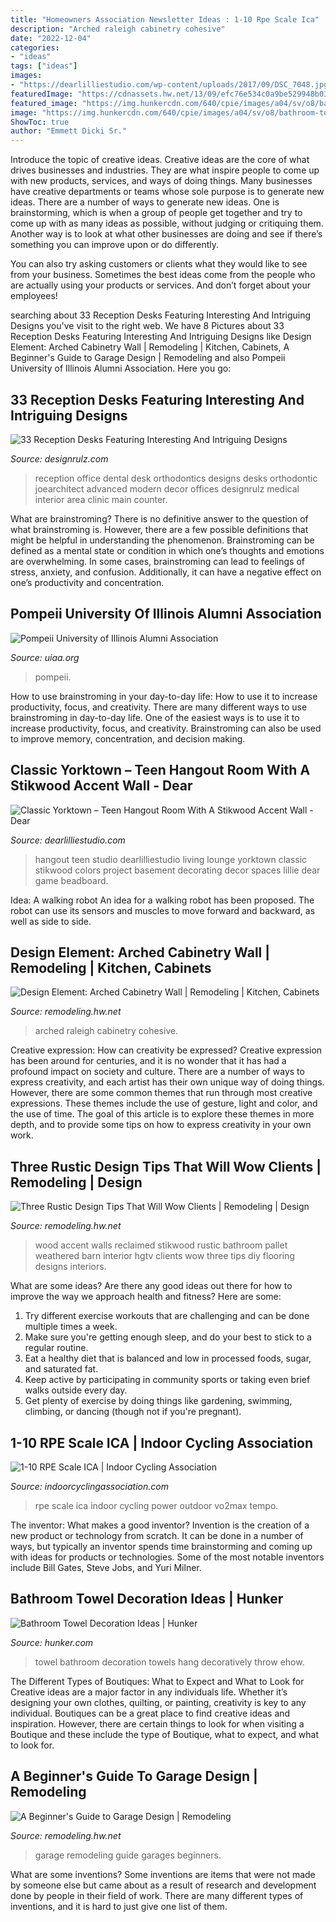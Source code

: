 ```yaml
---
title: "Homeowners Association Newsletter Ideas : 1-10 Rpe Scale Ica"
description: "Arched raleigh cabinetry cohesive"
date: "2022-12-04"
categories:
- "ideas"
tags: ["ideas"]
images:
- "https://dearlilliestudio.com/wp-content/uploads/2017/09/DSC_7048.jpg"
featuredImage: "https://cdnassets.hw.net/13/09/efc76e534c0a9be529948b03f9b0/1-garages-020.jpg"
featured_image: "https://img.hunkercdn.com/640/cpie/images/a04/sv/o8/bathroom-towel-decoration-ideas-800x800.jpg"
image: "https://img.hunkercdn.com/640/cpie/images/a04/sv/o8/bathroom-towel-decoration-ideas-800x800.jpg"
ShowToc: true
author: "Emmett Dicki Sr."
---
```



Introduce the topic of creative ideas.
Creative ideas are the core of what drives businesses and industries. They are what inspire people to come up with new products, services, and ways of doing things. Many businesses have creative departments or teams whose sole purpose is to generate new ideas.
There are a number of ways to generate new ideas. One is brainstorming, which is when a group of people get together and try to come up with as many ideas as possible, without judging or critiquing them. Another way is to look at what other businesses are doing and see if there’s something you can improve upon or do differently.

You can also try asking customers or clients what they would like to see from your business. Sometimes the best ideas come from the people who are actually using your products or services. And don’t forget about your employees!

	

		
searching about 33 Reception Desks Featuring Interesting And Intriguing Designs you've visit to the right web. We have 8 Pictures about 33 Reception Desks Featuring Interesting And Intriguing Designs like Design Element: Arched Cabinetry Wall | Remodeling | Kitchen, Cabinets, A Beginner&#039;s Guide to Garage Design | Remodeling and also Pompeii University of Illinois Alumni Association. Here you go:
		
    
## 33 Reception Desks Featuring Interesting And Intriguing Designs

<img loading=lazy src="http://cdn.designrulz.com/wp-content/uploads/2015/09/reception-desk-designrulz-22.jpg" onerror="this.onerror=null;this.src='https://tse4.mm.bing.net/th?id=OIP.IfNcQJSu7Ehazn0CzSobEQHaEe&amp;pid=15.1';" alt="33 Reception Desks Featuring Interesting And Intriguing Designs">

_Source: designrulz.com_

>reception office dental desk orthodontics designs desks orthodontic joearchitect advanced modern decor offices designrulz medical interior area clinic main counter. 

	

What are brainstroming?
There is no definitive answer to the question of what brainstroming is. However, there are a few possible definitions that might be helpful in understanding the phenomenon. Brainstroming can be defined as a mental state or condition in which one’s thoughts and emotions are overwhelming. In some cases, brainstroming can lead to feelings of stress, anxiety, and confusion. Additionally, it can have a negative effect on one’s productivity and concentration.

    
## Pompeii University Of Illinois Alumni Association

<img loading=lazy src="https://uiaa.org/wp-content/uploads/2016/08/Pompeii.jpg" onerror="this.onerror=null;this.src='https://tse3.mm.bing.net/th?id=OIP.N8lBNSRhWQhbxF2R3VMZlgHaEK&amp;pid=15.1';" alt="Pompeii University of Illinois Alumni Association">

_Source: uiaa.org_

>pompeii. 

	

How to use brainstroming in your day-to-day life: How to use it to increase productivity, focus, and creativity.
There are many different ways to use brainstroming in day-to-day life. One of the easiest ways is to use it to increase productivity, focus, and creativity. Brainstroming can also be used to improve memory, concentration, and decision making.

    
## Classic Yorktown – Teen Hangout Room With A Stikwood Accent Wall - Dear

<img loading=lazy src="https://dearlilliestudio.com/wp-content/uploads/2017/09/DSC_7048.jpg" onerror="this.onerror=null;this.src='https://tse1.mm.bing.net/th?id=OIP.ZFVsNYLtfQVQS6cAOF9lmwHaFD&amp;pid=15.1';" alt="Classic Yorktown – Teen Hangout Room With A Stikwood Accent Wall - Dear">

_Source: dearlilliestudio.com_

>hangout teen studio dearlilliestudio living lounge yorktown classic stikwood colors project basement decorating decor spaces lillie dear game beadboard. 

	

Idea: A walking robot
An idea for a walking robot has been proposed. The robot can use its sensors and muscles to move forward and backward, as well as side to side.

    
## Design Element: Arched Cabinetry Wall | Remodeling | Kitchen, Cabinets

<img loading=lazy src="https://cdnassets.hw.net/52/44/0bf2d32d46caa833fbaecc824ce1/tmp8e4-2etmp-tcm17-303060.jpg" onerror="this.onerror=null;this.src='https://tse4.mm.bing.net/th?id=OIP.cTgttFhaybQKsJ9f_qUsoQHaF7&amp;pid=15.1';" alt="Design Element: Arched Cabinetry Wall | Remodeling | Kitchen, Cabinets">

_Source: remodeling.hw.net_

>arched raleigh cabinetry cohesive. 

	

Creative expression: How can creativity be expressed?
Creative expression has been around for centuries, and it is no wonder that it has had a profound impact on society and culture. There are a number of ways to express creativity, and each artist has their own unique way of doing things. However, there are some common themes that run through most creative expressions. These themes include the use of gesture, light and color, and the use of time. The goal of this article is to explore these themes in more depth, and to provide some tips on how to express creativity in your own work.

    
## Three Rustic Design Tips That Will Wow Clients | Remodeling | Design

<img loading=lazy src="https://cdnassets.hw.net/54/01/d664d47442fd82db97bf2b86d3f1/stikwood-rww-bellainteriors2.jpg" onerror="this.onerror=null;this.src='https://tse4.mm.bing.net/th?id=OIP.9Qu4INJf_YlptJwy8XmuoQHaLG&amp;pid=15.1';" alt="Three Rustic Design Tips That Will Wow Clients | Remodeling | Design">

_Source: remodeling.hw.net_

>wood accent walls reclaimed stikwood rustic bathroom pallet weathered barn interior hgtv clients wow three tips diy flooring designs interiors. 

	

What are some ideas?
Are there any good ideas out there for how to improve the way we approach health and fitness? Here are some: 
1. Try different exercise workouts that are challenging and can be done multiple times a week. 
2. Make sure you're getting enough sleep, and do your best to stick to a regular routine. 
3. Eat a healthy diet that is balanced and low in processed foods, sugar, and saturated fat. 
4. Keep active by participating in community sports or taking even brief walks outside every day. 
5. Get plenty of exercise by doing things like gardening, swimming, climbing, or dancing (though not if you're pregnant).

    
## 1-10 RPE Scale ICA | Indoor Cycling Association

<img loading=lazy src="https://www.indoorcyclingassociation.com/wp-content/uploads/2015/09/1-10-RPE-Scale-ICA-191x300.png" onerror="this.onerror=null;this.src='https://tse2.mm.bing.net/th?id=OIP.NGXPTdKHXg2q12wJgnHirAAAAA&amp;pid=15.1';" alt="1-10 RPE Scale ICA | Indoor Cycling Association">

_Source: indoorcyclingassociation.com_

>rpe scale ica indoor cycling power outdoor vo2max tempo. 

	

The inventor: What makes a good inventor?
Invention is the creation of a new product or technology from scratch. It can be done in a number of ways, but typically an inventor spends time brainstorming and coming up with ideas for products or technologies. Some of the most notable inventors include Bill Gates, Steve Jobs, and Yuri Milner.

    
## Bathroom Towel Decoration Ideas | Hunker

<img loading=lazy src="https://img.hunkercdn.com/640/cpie/images/a04/sv/o8/bathroom-towel-decoration-ideas-800x800.jpg" onerror="this.onerror=null;this.src='https://tse1.mm.bing.net/th?id=OIP.uQJgYsP5dIj1kM4j3EIjogHaIr&amp;pid=15.1';" alt="Bathroom Towel Decoration Ideas | Hunker">

_Source: hunker.com_

>towel bathroom decoration towels hang decoratively throw ehow. 

	

The Different Types of Boutiques: What to Expect and What to Look for
Creative ideas are a major factor in any individuals life. Whether it’s designing your own clothes, quilting, or painting, creativity is key to any individual. Boutiques can be a great place to find creative ideas and inspiration. However, there are certain things to look for when visiting a Boutique and these include the type of Boutique, what to expect, and what to look for.

    
## A Beginner&#039;s Guide To Garage Design | Remodeling

<img loading=lazy src="https://cdnassets.hw.net/13/09/efc76e534c0a9be529948b03f9b0/1-garages-020.jpg" onerror="this.onerror=null;this.src='https://tse1.mm.bing.net/th?id=OIP.Wn1qC_aiwl8HDcXJVXtKXQHaE8&amp;pid=15.1';" alt="A Beginner&#039;s Guide to Garage Design | Remodeling">

_Source: remodeling.hw.net_

>garage remodeling guide garages beginners. 

	

What are some inventions?
Some inventions are items that were not made by someone else but came about as a result of research and development done by people in their field of work. There are many different types of inventions, and it is hard to just give one list of them.


